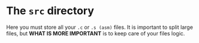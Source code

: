 # The `src` directory 
Here you must store all your `.c` or `.s (asm)`  files.
It is important to split large files, but **WHAT IS MORE IMPORTANT** is to keep care of your files logic. 
